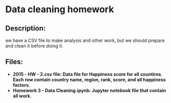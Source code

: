 # Data cleaning homework

## Description:
we have a CSV file to make analysis and other work, but we should prepare and clean it before doing it.

## Files:
- **2015 - HW - 2.csv file: Data file for Happiness score for all countires. Each row contain country name, region, rank, score, and all happiness factors.**
- **Homework 3 - Data Cleaning.ipynb: Jupyter notebook file that contain all work.**